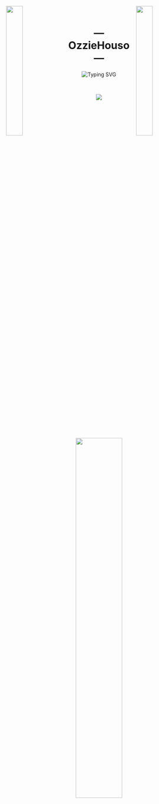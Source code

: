 <img align="left" src="https://user-images.githubusercontent.com/65187002/144930161-2f783401-8d27-4fdf-a2f7-cc0ba32f1f1f.gif" width="30%" style="display:inline;"><img align="right" src="https://user-images.githubusercontent.com/65187002/144930161-2f783401-8d27-4fdf-a2f7-cc0ba32f1f1f.gif" width="30%" style="display:inline;">
<br>
<p align="center">
    <h1 align="center">&mdash; OzzieHouso &mdash;</h1>
</p>
<p align="center">
   <img src="https://readme-typing-svg.herokuapp.com?font=Fira+Code&pause=1000&center=true&width=435&height=65&lines=Hello+from+Australia!!;Welcome+to+my+profile" alt="Typing SVG" />
</p>
<br>
<p align="center">
    <img id="preview" src="https://komarev.com/ghpvc/?username=OzzieHous-o&color=red">
</p>
<p align="center">    
    <a href="https://github.com/OzzieHous-o"><img width="50%" src="https://github-readme-stats.vercel.app/api/top-langs/?username=OzzieHous-o&theme=dark&hide=html,css,cmake&layout=compact&langs_count=5&bg_color=101010&hide_title=true"></a>
</p>

